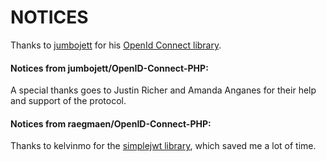 NOTICES
=======

Thanks to [jumbojett](https://github.com/jumbojett) for his [OpenId Connect library](https://github.com/jumbojett/OpenID-Connect-PHP).  
  
#### Notices from jumbojett/OpenID-Connect-PHP:

A special thanks goes to Justin Richer and Amanda Anganes for their help and support of the protocol.


#### Notices from raegmaen/OpenID-Connect-PHP:

Thanks to kelvinmo for the [simplejwt library](https://github.com/kelvinmo/simplejwt), which saved me a lot of time.
